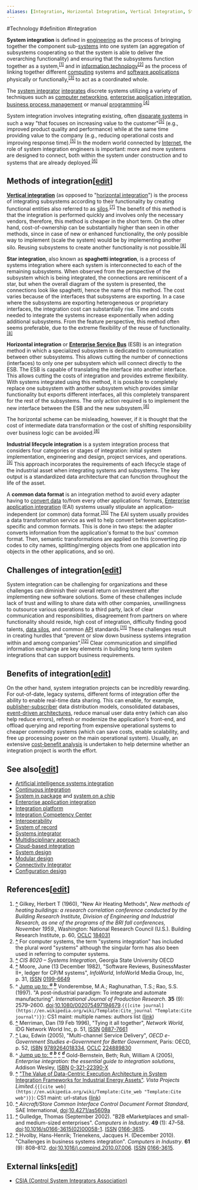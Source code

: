 ```yaml
---
aliases: [Integration, Horizontal Integration, Vertical Integration, Star Integration, System Integration]
---
```

#Technology #definition #Integration 

**System integration** is defined in [engineering](https://en.wikipedia.org/wiki/Engineering "Engineering") as the process of bringing together the component sub-[systems](https://en.wikipedia.org/wiki/System "System") into one system (an aggregation of subsystems cooperating so that the system is able to deliver the overarching functionality) and ensuring that the subsystems function together as a system,<sup id="cite_ref-Heat_1-0"><a href="https://en.wikipedia.org/wiki/System_integration#cite_note-Heat-1">[1]</a></sup> and in [information technology](https://en.wikipedia.org/wiki/Information_technology "Information technology")<sup id="cite_ref-2"><a href="https://en.wikipedia.org/wiki/System_integration#cite_note-2">[2]</a></sup> as the process of linking together different [computing](https://en.wikipedia.org/wiki/Computing "Computing") systems and [software applications](https://en.wikipedia.org/wiki/Software_application "Software application") physically or functionally,<sup id="cite_ref-SICourse_3-0"><a href="https://en.wikipedia.org/wiki/System_integration#cite_note-SICourse-3">[3]</a></sup> to act as a coordinated whole.

The [system integrator](https://en.wikipedia.org/wiki/System_integrator "System integrator") [integrates](https://en.wikipedia.org/wiki/Data_integration "Data integration") discrete systems utilizing a variety of techniques such as [computer networking](https://en.wikipedia.org/wiki/Computer_network "Computer network"), [enterprise application integration](https://en.wikipedia.org/wiki/Enterprise_application_integration "Enterprise application integration"), [business process management](https://en.wikipedia.org/wiki/Business_process_management "Business process management") or manual [programming](https://en.wikipedia.org/wiki/Computer_programming "Computer programming").<sup id="cite_ref-Info_4-0"><a href="https://en.wikipedia.org/wiki/System_integration#cite_note-Info-4">[4]</a></sup>

System integration involves integrating existing, often [disparate systems](https://en.wikipedia.org/wiki/Disparate_system "Disparate system") in such a way "that focuses on increasing value to the customer"<sup id="cite_ref-VonderembseAPost97_5-0"><a href="https://en.wikipedia.org/wiki/System_integration#cite_note-VonderembseAPost97-5">[5]</a></sup> (e.g., improved product quality and performance) while at the same time providing value to the company (e.g., reducing operational costs and improving response time).<sup id="cite_ref-VonderembseAPost97_5-1"><a href="https://en.wikipedia.org/wiki/System_integration#cite_note-VonderembseAPost97-5">[5]</a></sup> In the modern world connected by [Internet](https://en.wikipedia.org/wiki/Internet "Internet"), the role of system integration engineers is important: more and more systems are designed to connect, both within the system under construction and to systems that are already deployed.<sup id="cite_ref-Info2_6-0"><a href="https://en.wikipedia.org/wiki/System_integration#cite_note-Info2-6">[6]</a></sup>

## Methods of integration\[[edit](https://en.wikipedia.org/w/index.php?title=System_integration&action=edit&section=1 "Edit section: Methods of integration")\]

**[Vertical integration](https://en.wikipedia.org/wiki/Vertical_integration "Vertical integration")** (as opposed to "[horizontal integration](https://en.wikipedia.org/wiki/Horizontal_integration "Horizontal integration")") is the process of integrating subsystems according to their functionality by creating functional entities also referred to as [silos](https://en.wikipedia.org/wiki/Information_silo "Information silo").<sup id="cite_ref-E-gov_7-0"><a href="https://en.wikipedia.org/wiki/System_integration#cite_note-E-gov-7">[7]</a></sup> The benefit of this method is that the integration is performed quickly and involves only the necessary vendors, therefore, this method is cheaper in the short term. On the other hand, cost-of-ownership can be substantially higher than seen in other methods, since in case of new or enhanced functionality, the only possible way to implement (scale the system) would be by implementing another silo. Reusing subsystems to create another functionality is not possible.<sup id="cite_ref-Integ_8-0"><a href="https://en.wikipedia.org/wiki/System_integration#cite_note-Integ-8">[8]</a></sup>

**Star integration**, also known as **spaghetti integration**, is a process of systems integration where each system is interconnected to each of the remaining subsystems. When observed from the perspective of the subsystem which is being integrated, the connections are reminiscent of a star, but when the overall diagram of the system is presented, the connections look like spaghetti, hence the name of this method. The cost varies because of the interfaces that subsystems are exporting. In a case where the subsystems are exporting heterogeneous or proprietary interfaces, the integration cost can substantially rise. Time and costs needed to integrate the systems increase exponentially when adding additional subsystems. From the feature perspective, this method often seems preferable, due to the extreme flexibility of the reuse of functionality.<sup id="cite_ref-Integ_8-1"><a href="https://en.wikipedia.org/wiki/System_integration#cite_note-Integ-8">[8]</a></sup>

**Horizontal integration** or **[Enterprise Service Bus](https://en.wikipedia.org/wiki/Enterprise_Service_Bus "Enterprise Service Bus")** (ESB) is an integration method in which a specialized subsystem is dedicated to communication between other subsystems. This allows cutting the number of connections (interfaces) to only one per subsystem which will connect directly to the ESB. The ESB is capable of translating the interface into another interface. This allows cutting the costs of integration and provides extreme flexibility. With systems integrated using this method, it is possible to completely replace one subsystem with another subsystem which provides similar functionality but exports different interfaces, all this completely transparent for the rest of the subsystems. The only action required is to implement the new interface between the ESB and the new subsystem.<sup id="cite_ref-Integ_8-2"><a href="https://en.wikipedia.org/wiki/System_integration#cite_note-Integ-8">[8]</a></sup>

The horizontal scheme can be misleading, however, if it is thought that the cost of intermediate data transformation or the cost of shifting responsibility over business logic can be avoided.<sup id="cite_ref-Integ_8-3"><a href="https://en.wikipedia.org/wiki/System_integration#cite_note-Integ-8">[8]</a></sup>

**Industrial lifecycle integration** is a system integration process that considers four categories or stages of integration: initial system implementation, engineering and design, project services, and operations.<sup id="cite_ref-9"><a href="https://en.wikipedia.org/wiki/System_integration#cite_note-9">[9]</a></sup> This approach incorporates the requirements of each lifecycle stage of the industrial asset when integrating systems and subsystems. The key output is a standardized data architecture that can function throughout the life of the asset.

A **common data format** is an integration method to avoid every adapter having to [convert data](https://en.wikipedia.org/wiki/Data_conversion "Data conversion") to/from every other applications' formats, [Enterprise application integration](https://en.wikipedia.org/wiki/Enterprise_application_integration "Enterprise application integration") (EAI) systems usually stipulate an application-independent (or common) data format.<sup id="cite_ref-10"><a href="https://en.wikipedia.org/wiki/System_integration#cite_note-10">[10]</a></sup> The EAI system usually provides a data transformation service as well to help convert between application-specific and common formats. This is done in two steps: the adapter converts information from the application's format to the bus' common format. Then, semantic transformations are applied on this (converting zip codes to city names, splitting/merging objects from one application into objects in the other applications, and so on).

## Challenges of integration\[[edit](https://en.wikipedia.org/w/index.php?title=System_integration&action=edit&section=2 "Edit section: Challenges of integration")\]

System integration can be challenging for organizations and these challenges can diminish their overall return on investment after implementing new software solutions. Some of these challenges include lack of trust and willing to share data with other companies, unwillingness to outsource various operations to a third party, lack of clear communication and responsibilities, disagreement from partners on where functionality should reside, high cost of integration, difficulty finding good talents, [data silos](https://en.wikipedia.org/wiki/Data_silos "Data silos"), and common [API](https://en.wikipedia.org/wiki/Application_programming_interface "Application programming interface") standards.<sup id="cite_ref-11"><a href="https://en.wikipedia.org/wiki/System_integration#cite_note-11">[11]</a></sup> These challenges result in creating hurdles that “prevent or slow down business systems integration within and among companies”.<sup id="cite_ref-12"><a href="https://en.wikipedia.org/wiki/System_integration#cite_note-12">[12]</a></sup> Clear communication and simplified information exchange are key elements in building long term system integrations that can support business requirements.

## Benefits of integration\[[edit](https://en.wikipedia.org/w/index.php?title=System_integration&action=edit&section=3 "Edit section: Benefits of integration")\]

On the other hand, system integration projects can be incredibly rewarding. For out-of-date, legacy systems, different forms of integration offer the ability to enable real-time data sharing. This can enable, for example, [publisher-subscriber](https://en.wikipedia.org/wiki/Publish%E2%80%93subscribe_pattern "Publish–subscribe pattern") data distribution models, consolidated databases, [event-driven architectures](https://en.wikipedia.org/wiki/Event-driven_architecture "Event-driven architecture"), reduce manual user data entry (which can also help reduce errors), refresh or modernize the application's front-end, and offload querying and reporting from expensive operational systems to cheaper commodity systems (which can save costs, enable scalability, and free up processing power on the main operational system). Usually, an extensive [cost-benefit analysis](https://en.wikipedia.org/wiki/Cost%E2%80%93benefit_analysis "Cost–benefit analysis") is undertaken to help determine whether an integration project is worth the effort.

## See also\[[edit](https://en.wikipedia.org/w/index.php?title=System_integration&action=edit&section=4 "Edit section: See also")\]

-   [Artificial intelligence systems integration](https://en.wikipedia.org/wiki/Artificial_intelligence_systems_integration "Artificial intelligence systems integration")
-   [Continuous integration](https://en.wikipedia.org/wiki/Continuous_integration "Continuous integration")
-   [System in package](https://en.wikipedia.org/wiki/System_in_package "System in package") and [system on a chip](https://en.wikipedia.org/wiki/System_on_a_chip "System on a chip")
-   [Enterprise application integration](https://en.wikipedia.org/wiki/Enterprise_application_integration "Enterprise application integration")
-   [Integration platform](https://en.wikipedia.org/wiki/Integration_platform "Integration platform")
-   [Integration Competency Center](https://en.wikipedia.org/wiki/Integration_Competency_Center "Integration Competency Center")
-   [Interoperability](https://en.wikipedia.org/wiki/Interoperability "Interoperability")
-   [System of record](https://en.wikipedia.org/wiki/System_of_record "System of record")
-   [Systems integrator](https://en.wikipedia.org/wiki/Systems_integrator "Systems integrator")
-   [Multidisciplinary approach](https://en.wikipedia.org/wiki/Multidisciplinary_approach "Multidisciplinary approach")
-   [Cloud-based integration](https://en.wikipedia.org/wiki/Cloud-based_integration "Cloud-based integration")
-   [System design](https://en.wikipedia.org/wiki/System_design "System design")
-   [Modular design](https://en.wikipedia.org/wiki/Modular_design "Modular design")
-   [Connectivity Integrator](https://en.wikipedia.org/w/index.php?title=Connectivity_Integrator&action=edit&redlink=1 "Connectivity Integrator (page does not exist)")
-   [Configuration design](https://en.wikipedia.org/wiki/Configuration_design "Configuration design")

## References\[[edit](https://en.wikipedia.org/w/index.php?title=System_integration&action=edit&section=5 "Edit section: References")\]

1.  **[^](https://en.wikipedia.org/wiki/System_integration#cite_ref-Heat_1-0 "Jump up")** Gilkey, Herbert T (1960), "New Air Heating Methods", _New methods of heating buildings: a research correlation conference conducted by the Building Research Institute, Division of Engineering and Industrial Research, as one of the programs of the BRI fall conferences, November 1959._, Washington: National Research Council (U.S.). Building Research Institute, p. 60, [OCLC](https://en.wikipedia.org/wiki/OCLC_(identifier) "OCLC (identifier)") [184031](https://www.worldcat.org/oclc/184031)
2.  **[^](https://en.wikipedia.org/wiki/System_integration#cite_ref-2 "Jump up")** For computer systems, the term "systems integration" has included the plural word "systems" although the singular form has also been used in referring to computer systems.
3.  **[^](https://en.wikipedia.org/wiki/System_integration#cite_ref-SICourse_3-0 "Jump up")** _CIS 8020 – Systems Integration_, Georgia State University OECD
4.  **[^](https://en.wikipedia.org/wiki/System_integration#cite_ref-Info_4-0 "Jump up")** Moore, June (13 December 1982), "Software Reviews, BusinessMaster II+, ledger for CP/M systems", _InfoWorld_, InfoWorld Media Group, Inc, p. 31, [ISSN](https://en.wikipedia.org/wiki/ISSN_(identifier) "ISSN (identifier)") [0199-6649](https://www.worldcat.org/issn/0199-6649)
5.  ^ [Jump up to: <sup><i><b>a</b></i></sup>](https://en.wikipedia.org/wiki/System_integration#cite_ref-VonderembseAPost97_5-0) [<sup><i><b>b</b></i></sup>](https://en.wikipedia.org/wiki/System_integration#cite_ref-VonderembseAPost97_5-1) Vonderembse, M.A.; Raghunathan, T.S.; Rao, S.S. (1997). "A post-industrial paradigm: To integrate and automate manufacturing". _International Journal of Production Research_. **35** (9): 2579–2600. [doi](https://en.wikipedia.org/wiki/Doi_(identifier) "Doi (identifier)"):[10.1080/002075497194679](https://doi.org/10.1080%2F002075497194679).`{{[cite journal](https://en.wikipedia.org/wiki/Template:Cite_journal "Template:Cite journal")}}`: CS1 maint: multiple names: authors list ([link](https://en.wikipedia.org/wiki/Category:CS1_maint:_multiple_names:_authors_list "Category:CS1 maint: multiple names: authors list"))
6.  **[^](https://en.wikipedia.org/wiki/System_integration#cite_ref-Info2_6-0 "Jump up")** Merriman, Dan (19 Feb 1996), "Tying it all together", _Network World_, IDG Network World Inc, p. 51, [ISSN](https://en.wikipedia.org/wiki/ISSN_(identifier) "ISSN (identifier)") [0887-7661](https://www.worldcat.org/issn/0887-7661)
7.  **[^](https://en.wikipedia.org/wiki/System_integration#cite_ref-E-gov_7-0 "Jump up")** Lau, Edwin (2005), "Multi-channel Service Delivery", _OECD e-Government Studies e-Government for Better Government_, Paris: OECD, p. 52, [ISBN](https://en.wikipedia.org/wiki/ISBN_(identifier) "ISBN (identifier)") [9789264018334](https://en.wikipedia.org/wiki/Special:BookSources/9789264018334 "Special:BookSources/9789264018334"), [OCLC](https://en.wikipedia.org/wiki/OCLC_(identifier) "OCLC (identifier)") [224889830](https://www.worldcat.org/oclc/224889830)
8.  ^ [Jump up to: <sup><i><b>a</b></i></sup>](https://en.wikipedia.org/wiki/System_integration#cite_ref-Integ_8-0) [<sup><i><b>b</b></i></sup>](https://en.wikipedia.org/wiki/System_integration#cite_ref-Integ_8-1) [<sup><i><b>c</b></i></sup>](https://en.wikipedia.org/wiki/System_integration#cite_ref-Integ_8-2) [<sup><i><b>d</b></i></sup>](https://en.wikipedia.org/wiki/System_integration#cite_ref-Integ_8-3) Gold-Bernstein, Beth; Ruh, William A (2005), _Enterprise integration: the essential guide to integration solutions_, Addison Wesley, [ISBN](https://en.wikipedia.org/wiki/ISBN_(identifier) "ISBN (identifier)") [0-321-22390-X](https://en.wikipedia.org/wiki/Special:BookSources/0-321-22390-X "Special:BookSources/0-321-22390-X")
9.  **[^](https://en.wikipedia.org/wiki/System_integration#cite_ref-9 "Jump up")** ["The Value of Data-Centric Execution Architecture in System Integration Frameworks for Industrial Energy Assets"](https://www.vistaprojects.com/system-integration/). _Vista Projects Limited_.`{{[cite web](https://en.wikipedia.org/wiki/Template:Cite_web "Template:Cite web")}}`: CS1 maint: url-status ([link](https://en.wikipedia.org/wiki/Category:CS1_maint:_url-status "Category:CS1 maint: url-status"))
10.  **[^](https://en.wikipedia.org/wiki/System_integration#cite_ref-10 "Jump up")** _Aircraft/Store Common Interface Control Document Format Standard_, SAE International, [doi](https://en.wikipedia.org/wiki/Doi_(identifier) "Doi (identifier)"):[10.4271/as5609a](https://doi.org/10.4271%2Fas5609a)
11.  **[^](https://en.wikipedia.org/wiki/System_integration#cite_ref-11 "Jump up")** Gulledge, Thomas (September 2002). "B2B eMarketplaces and small- and medium-sized enterprises". _Computers in Industry_. **49** (1): 47–58. [doi](https://en.wikipedia.org/wiki/Doi_(identifier) "Doi (identifier)"):[10.1016/s0166-3615(02)00058-1](https://doi.org/10.1016%2Fs0166-3615%2802%2900058-1). [ISSN](https://en.wikipedia.org/wiki/ISSN_(identifier) "ISSN (identifier)") [0166-3615](https://www.worldcat.org/issn/0166-3615).
12.  **[^](https://en.wikipedia.org/wiki/System_integration#cite_ref-12 "Jump up")** Hvolby, Hans-Henrik; Trienekens, Jacques H. (December 2010). "Challenges in business systems integration". _Computers in Industry_. **61** (9): 808–812. [doi](https://en.wikipedia.org/wiki/Doi_(identifier) "Doi (identifier)"):[10.1016/j.compind.2010.07.006](https://doi.org/10.1016%2Fj.compind.2010.07.006). [ISSN](https://en.wikipedia.org/wiki/ISSN_(identifier) "ISSN (identifier)") [0166-3615](https://www.worldcat.org/issn/0166-3615).

## External links\[[edit](https://en.wikipedia.org/w/index.php?title=System_integration&action=edit&section=6 "Edit section: External links")\]

-   [CSIA (Control System Integrators Association)](http://www.controlsys.org/)